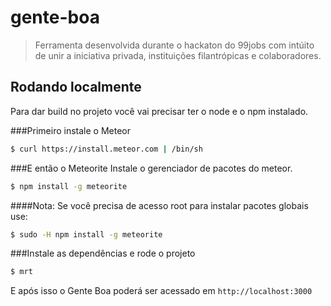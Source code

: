 gente-boa
=========

>Ferramenta desenvolvida durante o hackaton do 99jobs com intúito de unir a iniciativa privada, instituições filantrópicas e colaboradores.

## Rodando localmente
Para dar build no projeto você vai precisar ter o node e o npm instalado.

###Primeiro instale o Meteor
```sh
$ curl https://install.meteor.com | /bin/sh
```

###E então o Meteorite
Instale o gerenciador de pacotes do meteor.
``` sh
$ npm install -g meteorite
```

####Nota:
Se você precisa de acesso root para instalar pacotes globais use:
``` sh
$ sudo -H npm install -g meteorite
```

###Instale as dependências e rode o projeto
``` sh
$ mrt
```

E após isso o Gente Boa poderá ser acessado em `http://localhost:3000`